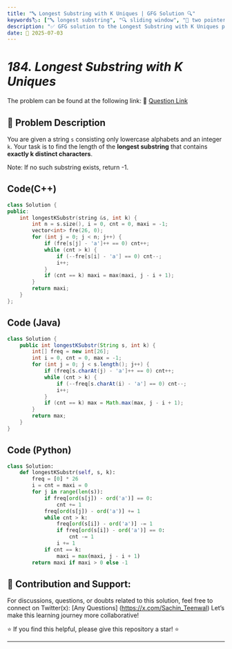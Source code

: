 ```yaml
---
title: "🔤 Longest Substring with K Uniques | GFG Solution 🔍"
keywords🏷️: ["🔤 longest substring", "🔍 sliding window", "📍 two pointers", "📈 frequency array", "📘 GFG", "🏁 competitive programming", "📚 DSA"]
description: "✅ GFG solution to the Longest Substring with K Uniques problem: find maximum length substring containing exactly k distinct characters using sliding window technique. 🚀"
date: 📅 2025-07-03
---
```


# *184. Longest Substring with K Uniques*

The problem can be found at the following link: 🔗 [Question Link](https://www.geeksforgeeks.org/problems/longest-k-unique-characters-substring0853/1)

## **🧩 Problem Description**

You are given a string `s` consisting only lowercase alphabets and an integer `k`. Your task is to find the length of the **longest substring** that contains **exactly k distinct characters**.

Note: If no such substring exists, return -1.


## Code(C++)
```cpp
class Solution {
public:
    int longestKSubstr(string &s, int k) {
        int n = s.size(), i = 0, cnt = 0, maxi = -1;
        vector<int> fre(26, 0);
        for (int j = 0; j < n; j++) {
            if (fre[s[j] - 'a']++ == 0) cnt++;
            while (cnt > k) {
                if (--fre[s[i] - 'a'] == 0) cnt--;
                i++;
            }
            if (cnt == k) maxi = max(maxi, j - i + 1);
        }
        return maxi;
    }
};
```

## Code (Java)

```java
class Solution {
    public int longestKSubstr(String s, int k) {
        int[] freq = new int[26];
        int i = 0, cnt = 0, max = -1;
        for (int j = 0; j < s.length(); j++) {
            if (freq[s.charAt(j) - 'a']++ == 0) cnt++;
            while (cnt > k) {
                if (--freq[s.charAt(i) - 'a'] == 0) cnt--;
                i++;
            }
            if (cnt == k) max = Math.max(max, j - i + 1);
        }
        return max;
    }
}
```

## Code (Python)

```python
class Solution:
    def longestKSubstr(self, s, k):
        freq = [0] * 26
        i = cnt = maxi = 0
        for j in range(len(s)):
            if freq[ord(s[j]) - ord('a')] == 0:
                cnt += 1
            freq[ord(s[j]) - ord('a')] += 1
            while cnt > k:
                freq[ord(s[i]) - ord('a')] -= 1
                if freq[ord(s[i]) - ord('a')] == 0:
                    cnt -= 1
                i += 1
            if cnt == k:
                maxi = max(maxi, j - i + 1)
        return maxi if maxi > 0 else -1
```



## 🎯 **Contribution and Support:**

For discussions, questions, or doubts related to this solution, feel free to connect on Twitter(x): [Any Questions] (https://x.com/Sachin_Teenwal) Let’s make this learning journey more collaborative!

⭐ If you find this helpful, please give this repository a star! ⭐

---

